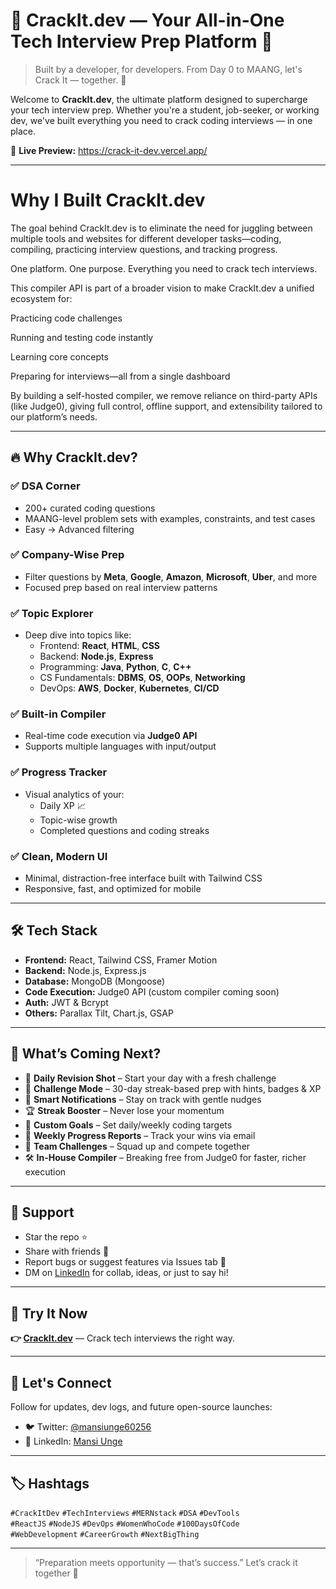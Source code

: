 # 🚀 CrackIt.dev — Your All-in-One Tech Interview Prep Platform 🎯

> Built by a developer, for developers. From Day 0 to MAANG, let's Crack It — together. 💪

Welcome to **CrackIt.dev**, the ultimate platform designed to supercharge your tech interview prep. Whether you're a student, job-seeker, or working dev, we've built everything you need to crack coding interviews — in one place.

🔗 **Live Preview:** https://crack-it-dev.vercel.app/

---
# Why I Built CrackIt.dev
The goal behind CrackIt.dev is to eliminate the need for juggling between multiple tools and websites for different developer tasks—coding, compiling, practicing interview questions, and tracking progress.

One platform. One purpose. Everything you need to crack tech interviews.

This compiler API is part of a broader vision to make CrackIt.dev a unified ecosystem for:

Practicing code challenges

Running and testing code instantly

Learning core concepts

Preparing for interviews—all from a single dashboard

By building a self-hosted compiler, we remove reliance on third-party APIs (like Judge0), giving full control, offline support, and extensibility tailored to our platform’s needs.

---

## 🔥 Why CrackIt.dev?

### ✅ DSA Corner
- 200+ curated coding questions  
- MAANG-level problem sets with examples, constraints, and test cases  
- Easy → Advanced filtering  

### ✅ Company-Wise Prep
- Filter questions by **Meta**, **Google**, **Amazon**, **Microsoft**, **Uber**, and more  
- Focused prep based on real interview patterns  

### ✅ Topic Explorer
- Deep dive into topics like:
  - Frontend: **React**, **HTML**, **CSS**
  - Backend: **Node.js**, **Express**
  - Programming: **Java**, **Python**, **C**, **C++**
  - CS Fundamentals: **DBMS**, **OS**, **OOPs**, **Networking**
  - DevOps: **AWS**, **Docker**, **Kubernetes**, **CI/CD**

### ✅ Built-in Compiler
- Real-time code execution via **Judge0 API**  
- Supports multiple languages with input/output  

### ✅ Progress Tracker
- Visual analytics of your:
  - Daily XP 📈  
  - Topic-wise growth  
  - Completed questions and coding streaks  

### ✅ Clean, Modern UI
- Minimal, distraction-free interface built with Tailwind CSS  
- Responsive, fast, and optimized for mobile  

---

## 🛠 Tech Stack

- **Frontend:** React, Tailwind CSS, Framer Motion  
- **Backend:** Node.js, Express.js  
- **Database:** MongoDB (Mongoose)  
- **Code Execution:** Judge0 API (custom compiler coming soon)  
- **Auth:** JWT & Bcrypt  
- **Others:** Parallax Tilt, Chart.js, GSAP

---

## 🌟 What’s Coming Next?

- 📅 **Daily Revision Shot** – Start your day with a fresh challenge  
- 🧠 **Challenge Mode** – 30-day streak-based prep with hints, badges & XP  
- 🔔 **Smart Notifications** – Stay on track with gentle nudges  
- 🏆 **Streak Booster** – Never lose your momentum  
- 🎯 **Custom Goals** – Set daily/weekly coding targets  
- 📨 **Weekly Progress Reports** – Track your wins via email  
- 🤝 **Team Challenges** – Squad up and compete together  
- 🛠️ **In-House Compiler** – Breaking free from Judge0 for faster, richer execution  

---

## 🙌 Support

- Star the repo ⭐
- Share with friends 🔁
- Report bugs or suggest features via Issues tab 💬
- DM on [LinkedIn](https://linkedin.com/in/mansiunge) for collab, ideas, or just to say hi!

---

## 📌 Try It Now

**👉 [CrackIt.dev](https://crack-it-dev.vercel.app/)** — Crack tech interviews the right way.

---

## 💬 Let's Connect

Follow for updates, dev logs, and future open-source launches:

- 🐦 Twitter: [@mansiunge60256](https://twitter.com/mansiunge60256)
- 💼 LinkedIn: [Mansi Unge](https://linkedin.com/in/mansiunge)

---

## 🏷 Hashtags

`#CrackItDev` `#TechInterviews` `#MERNstack` `#DSA` `#DevTools`  
`#ReactJS` `#NodeJS` `#DevOps` `#WomenWhoCode` `#100DaysOfCode`  
`#WebDevelopment` `#CareerGrowth` `#NextBigThing`

---

> “Preparation meets opportunity — that’s success.” Let’s crack it together 🚀
